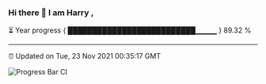 ### Hi there 👋 I am Harry , 

⏳ Year progress { ██████████████████████████▁▁▁▁ } 89.32 %

---

⏰ Updated on Tue, 23 Nov 2021 00:35:17 GMT

![Progress Bar CI](https://github.com/duykhang68/duykhang68/workflows/Progress%20Bar%20CI/badge.svg)
